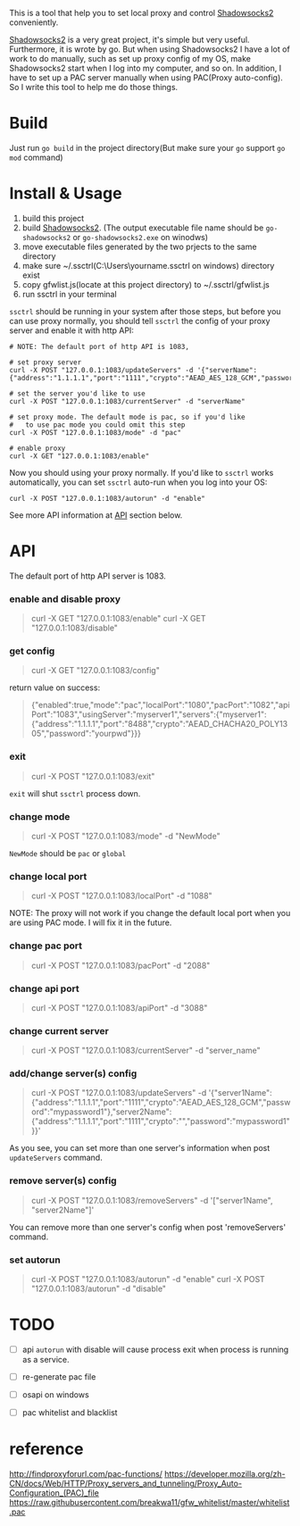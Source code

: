 
This is a tool that help you to set local proxy and control [Shadowsocks2](https://github.com/shadowsocks/go-shadowsocks2) conveniently.

[Shadowsocks2](https://github.com/shadowsocks/go-shadowsocks2) is a very great project, it's simple but very useful. Furthermore, it is wrote by go. But when using Shadowsocks2 I have a lot of work to do manually, such as set up proxy config of my OS, make Shadowsocks2 start when I log into my computer, and so on. In addition, I have to set up a PAC server manually when using PAC(Proxy auto-config). So I write this tool to help me do those things.


# Build

Just run `go build` in the project directory(But make sure your `go` support `go mod` command)


# Install & Usage

1. build this project
2. build [Shadowsocks2](https://github.com/shadowsocks/go-shadowsocks2). (The output executable file name should be `go-shadowsocks2` or `go-shadowsocks2.exe` on winodws)
3. move executable files generated by the two prjects to the same directory
4. make sure ~/.ssctrl(C:\Users\yourname\.ssctrl on windows) directory exist
5. copy gfwlist.js(locate at this project directory) to ~/.ssctrl/gfwlist.js
6. run ssctrl in your terminal

`ssctrl` should be running in your system after those steps, but before you can use proxy normally, you should tell `ssctrl` the config of your proxy server and enable it with http API:
```
# NOTE: The default port of http API is 1083, 

# set proxy server
curl -X POST "127.0.0.1:1083/updateServers" -d '{"serverName":{"address":"1.1.1.1","port":"1111","crypto":"AEAD_AES_128_GCM","password":"mypassword1"}}'

# set the server you'd like to use
curl -X POST "127.0.0.1:1083/currentServer" -d "serverName"

# set proxy mode. The default mode is pac, so if you'd like 
#   to use pac mode you could omit this step
curl -X POST "127.0.0.1:1083/mode" -d "pac"

# enable proxy
curl -X GET "127.0.0.1:1083/enable"
```

Now you should using your proxy normally. If you'd like to `ssctrl` works automatically, you can set `ssctrl` auto-run when you log into your OS:
```
curl -X POST "127.0.0.1:1083/autorun" -d "enable"
```

See more API information at [API](#API) section below.


# API

The default port of http API server is 1083.

### enable and disable proxy

> curl -X GET "127.0.0.1:1083/enable"
> curl -X GET "127.0.0.1:1083/disable"


### get config
> curl -X GET "127.0.0.1:1083/config"

return value on success:
>{"enabled":true,"mode":"pac","localPort":"1080","pacPort":"1082","apiPort":"1083","usingServer":"myserver1","servers":{"myserver1":{"address":"1.1.1.1","port":"8488","crypto":"AEAD_CHACHA20_POLY1305","password":"yourpwd"}}}


### exit

> curl -X POST "127.0.0.1:1083/exit"

`exit` will shut `ssctrl` process down.


### change mode

> curl -X POST "127.0.0.1:1083/mode" -d "NewMode"

`NewMode` should be `pac` or `global`


### change local port

> curl -X POST "127.0.0.1:1083/localPort" -d "1088"

NOTE: The proxy will not work if you change the default local port when you are using PAC mode. I will fix it in the future.


### change pac port

> curl -X POST "127.0.0.1:1083/pacPort" -d "2088"


### change api port

> curl -X POST "127.0.0.1:1083/apiPort" -d "3088"


### change current server

> curl -X POST "127.0.0.1:1083/currentServer" -d "server_name"


### add/change server(s) config

> curl -X POST "127.0.0.1:1083/updateServers" -d '{"server1Name":{"address":"1.1.1.1","port":"1111","crypto":"AEAD_AES_128_GCM","password":"mypassword1"},"server2Name":{"address":"1.1.1.1","port":"1111","crypto":"","password":"mypassword1"}}'

As you see, you can set more than one server's information when post `updateServers` command.


### remove server(s) config

> curl -X POST "127.0.0.1:1083/removeServers" -d '["server1Name", "server2Name"]'

You can remove more than one server's config when post 'removeServers' command.


### set autorun 

> curl -X POST "127.0.0.1:1083/autorun" -d "enable"
> curl -X POST "127.0.0.1:1083/autorun" -d "disable"


# TODO

- [ ] api `autorun` with disable will cause process exit when process is running as a service.
- [ ] re-generate pac file
- [ ] osapi on windows
- [ ] pac whitelist and blacklist


# reference

http://findproxyforurl.com/pac-functions/
https://developer.mozilla.org/zh-CN/docs/Web/HTTP/Proxy_servers_and_tunneling/Proxy_Auto-Configuration_(PAC)_file
https://raw.githubusercontent.com/breakwa11/gfw_whitelist/master/whitelist.pac